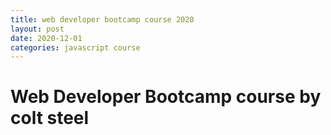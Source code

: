 ```yaml
---
title: web developer bootcamp course 2020
layout: post
date: 2020-12-01
categories: javascript course
---
```


# Web Developer Bootcamp course by colt steel



